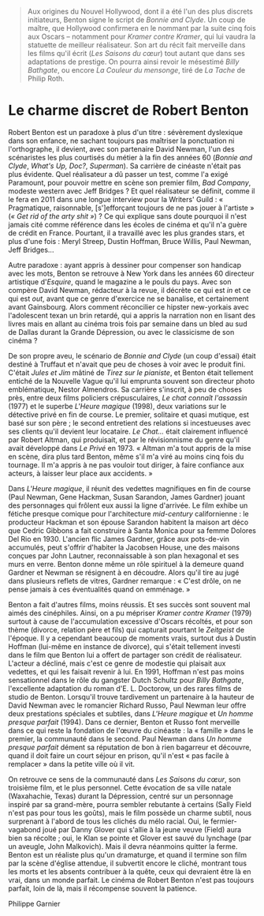 > Aux origines du Nouvel Hollywood, dont il a été l'un des plus discrets initiateurs, Benton signe le script de _Bonnie and Clyde_. Un coup de maître, que Hollywood confirmera en le nommant par la suite cinq fois aux Oscars – notamment pour _Kramer contre Kramer_, qui lui vaudra la statuette de meilleur réalisateur. Son art du récit fait merveille dans les films qu'il écrit (_Les Saisons du cœur_) tout autant que dans ses adaptations de prestige. On pourra ainsi revoir le mésestimé _Billy Bathgate_, ou encore _La Couleur du mensonge_, tiré de _La Tache_ de Philip Roth.

# Le charme discret de Robert Benton

Robert Benton est un paradoxe à plus d'un titre : sévèrement dyslexique dans son enfance, ne sachant toujours pas maîtriser la ponctuation ni l'orthographe, il devient, avec son partenaire David Newman, l'un des scénaristes les plus courtisés du métier à la fin des années 60 (_Bonnie and Clyde_, _What's Up, Doc?_, _Superman_). Sa carrière de cinéaste n'était pas plus évidente. Quel réalisateur a dû passer un test, comme l'a exigé Paramount, pour pouvoir mettre en scène son premier film, _Bad Company_, modeste western avec Jeff Bridges ? Et quel réalisateur se définit, comme il le fera en 2011 dans une longue interview pour la Writers' Guild : « Pragmatique, raisonnable, [s']efforçant toujours de ne pas jouer à l'artiste » (_« Get rid of the arty shit »_) ? Ce qui explique sans doute pourquoi il n'est jamais cité comme référence dans les écoles de cinéma et qu'il n'a guère de crédit en France. Pourtant, il a travaillé avec les plus grandes stars, et plus d'une fois : Meryl Streep, Dustin Hoffman, Bruce Willis, Paul Newman, Jeff Bridges...

Autre paradoxe : ayant appris à dessiner pour compenser son handicap avec les mots, Benton se retrouve à New York dans les années 60 directeur artistique d'_Esquire_, quand le magazine a le pouls du pays. Avec son compère David Newman, rédacteur à la revue, il décrète ce qui est _in_ et ce qui est _out_, avant que ce genre d'exercice ne se banalise, et certainement avant Gainsbourg. Alors comment réconcilier ce hipster new-yorkais avec l'adolescent texan un brin retardé, qui a appris la narration non en lisant des livres mais en allant au cinéma trois fois par semaine dans un bled au sud de Dallas durant la Grande Dépression, ou avec le classicisme de son cinéma ?

De son propre aveu, le scénario de _Bonnie and Clyde_ (un coup d'essai) était destiné à Truffaut et n'avait que peu de choses à voir avec le produit fini. C'était _Jules et Jim_ mâtiné de _Tirez sur le pianiste_, et Benton était tellement entiché de la Nouvelle Vague qu'il lui emprunta souvent son directeur photo emblématique, Nestor Almendros. Sa carrière s'inscrit, à peu de choses près, entre deux films policiers crépusculaires, _Le chat connaît l'assassin_ (1977) et le superbe _L'Heure magique_ (1998), deux variations sur le détective privé en fin de course. Le premier, solitaire et quasi mutique, est basé sur son père ; le second entretient des relations si incestueuses avec ses clients qu'il devient leur locataire. _Le Chat..._ était clairement influencé par Robert Altman, qui produisait, et par le révisionnisme du genre qu'il avait développé dans _Le Privé_ en 1973. « Altman m'a tout appris de la mise en scène, dira plus tard Benton, même s'il m'a viré au moins cinq fois du tournage. Il m'a appris à ne pas vouloir tout diriger, à faire confiance aux acteurs, à laisser leur place aux accidents. »

Dans _L'Heure magique_, il réunit des vedettes magnifiques en fin de course (Paul Newman, Gene Hackman, Susan Sarandon, James Gardner) jouant des personnages qui frôlent eux aussi la ligne d'arrivée. Le film exhibe un fétiche presque comique pour l'architecture _mid-century_ californienne : le producteur Hackman et son épouse Sarandon habitent la maison art déco que Cedric Gibbons a fait construire à Santa Monica pour sa femme Dolores Del Rio en 1930. L'ancien flic James Gardner, grâce aux pots-de-vin accumulés, peut s'offrir d'habiter la Jacobsen House, une des maisons conçues par John Lautner, reconnaissable à son plan hexagonal et ses murs en verre. Benton donne même un rôle spirituel à la demeure quand Gardner et Newman se résignent à en découdre. Alors qu'il tire au jugé dans plusieurs reflets de vitres, Gardner remarque : « C'est drôle, on ne pense jamais à ces éventualités quand on emménage. »

Benton a fait d'autres films, moins réussis. Et ses succès sont souvent mal aimés des cinéphiles. Ainsi, on a pu mépriser _Kramer contre Kramer_ (1979) surtout à cause de l'accumulation excessive d'Oscars récoltés, et pour son thème (divorce, relation père et fils) qui capturait pourtant le _Zeitgeist_ de l'époque. Il y a cependant beaucoup de moments vrais, surtout dus à Dustin Hoffman (lui-même en instance de divorce), qui s'était tellement investi dans le film que Benton lui a offert de partager son crédit de réalisateur. L'acteur a décliné, mais c'est ce genre de modestie qui plaisait aux vedettes, et qui les faisait revenir à lui. En 1991, Hoffman n'est pas moins sensationnel dans le rôle du gangster Dutch Schultz pour _Billy Bathgate_, l'excellente adaptation du roman d'E. L. Doctorow, un des rares films de studio de Benton. Lorsqu'il trouve tardivement un partenaire à la hauteur de David Newman avec le romancier Richard Russo, Paul Newman leur offre deux prestations spéciales et subtiles, dans _L'Heure magique_ et _Un homme presque parfait_ (1994). Dans ce dernier, Benton et Russo font merveille dans ce qui reste la fondation de l'œuvre du cinéaste : la « famille » dans le premier, la communauté dans le second. Paul Newman dans _Un homme presque parfait_ dément sa réputation de bon à rien bagarreur et découvre, quand il doit faire un court séjour en prison, qu'il n'est « pas facile à remplacer » dans la petite ville où il vit.

On retrouve ce sens de la communauté dans _Les Saisons du cœur_, son troisième film, et le plus personnel. Cette évocation de sa ville natale (Waxahachie, Texas) durant la Dépression, centré sur un personnage inspiré par sa grand-mère, pourra sembler rebutante à certains (Sally Field n'est pas pour tous les goûts), mais le film possède un charme subtil, nous surprenant à l'abord de tous les clichés du mélo racial. Oui, le fermier-vagabond joué par Danny Glover qui s'allie à la jeune veuve (Field) aura bien sa récolte ; oui, le Klan se pointe et Glover est sauvé du lynchage (par un aveugle, John Malkovich). Mais il devra néanmoins quitter la ferme. Benton est un réaliste plus qu'un dramaturge, et quand il termine son film par la scène d'église attendue, il subvertit encore le cliché, montrant tous les morts et les absents contribuer à la quête, ceux qui devraient être là en vrai, dans un monde parfait. Le cinéma de Robert Benton n'est pas toujours parfait, loin de là, mais il récompense souvent la patience.

<div class="author">Philippe Garnier</div>
